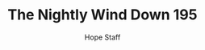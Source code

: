 ---
image: /assets/img/nwd/195_nwd_1corinthians_13_7_esv.png
title: The Nightly Wind Down 195
number: 195
categories:
  - The Nightly Wind Down
author: Hope Staff
notes: The Nightly Wind Down 195
embed: >-
  EMBED_GOES_HERE
transcript: >-
  SOME LINES OF TEXT START HERE
---